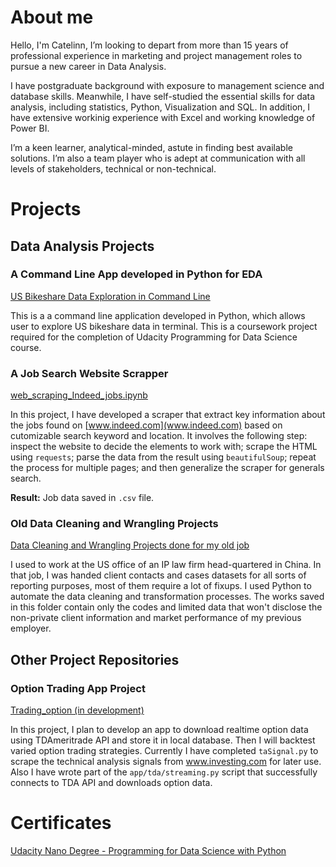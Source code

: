 # About me

Hello, I'm Catelinn, I’m looking to depart from more than 15 years of professional experience in marketing and project management roles to pursue a new career in Data Analysis. 

I have postgraduate background with exposure to management science and database skills. Meanwhile, I have self-studied the essential skills for data analysis, including statistics, Python, Visualization and SQL. In addition, I have extensive workinig experience with Excel and working knowledge of Power BI.

I’m a keen learner, analytical-minded, astute in finding best available solutions. I’m also a team player who is adept at communication with all levels of stakeholders, technical or non-technical. 


# Projects

## Data Analysis Projects


### A Command Line App developed in Python for EDA

[US Bikeshare Data Exploration in Command Line](https://github.com/catelinn/bikeshare_cli2)

This is a a command line application developed in Python, which allows user to explore US bikeshare data in terminal. This is a coursework project required for the completion of Udacity Programming for Data Science course.  


### A Job Search Website Scrapper

[web_scraping_Indeed_jobs.ipynb](https://github.com/catelinn/data-analysis-portfolio/tree/master/projects/web%20scraper%20for%20indeed%20jobs)

In this project, I have developed a scraper that extract key information about the jobs found on [www.indeed.com](www.indeed.com) based on cutomizable search keyword and location. It involves the following step: inspect the website to decide the elements to work with; scrape the HTML using `requests`; parse the data from the result using `beautifulSoup`; repeat the process for multiple pages; and then generalize the scraper for generals search.

**Result:** Job data saved in `.csv` file.


### Old Data Cleaning and Wrangling Projects

[Data Cleaning and Wrangling Projects done for my old job](https://github.com/catelinn/data-analysis-portfolio/tree/master/projects/data%20cleaning%20and%20wrangling%20at%20old%20job)

I used to work at the US office of an IP law firm head-quartered in China. In that job, I was handed client contacts and cases datasets for all sorts of reporting purposes, most of them require a lot of fixups. I used Python to automate the data cleaning and transformation processes. The works saved in this folder contain only the codes and limited data that won't disclose the non-private client information and market performance of my previous employer.



## Other Project Repositories


### Option Trading App Project

[Trading_option (in development)](https://github.com/catelinn/trading_options)

In this project, I plan to develop an app to download realtime option data using TDAmeritrade API and store it in local database. Then I will backtest varied option trading strategies. Currently I have completed `taSignal.py` to scrape the technical analysis signals from www.investing.com for later use. Also I have wrote part of the `app/tda/streaming.py` script that successfully connects to TDA API and downloads option data.




# Certificates

[Udacity Nano Degree - Programming for Data Science with Python](https://graduation.udacity.com/confirm/FGQADLZH)
